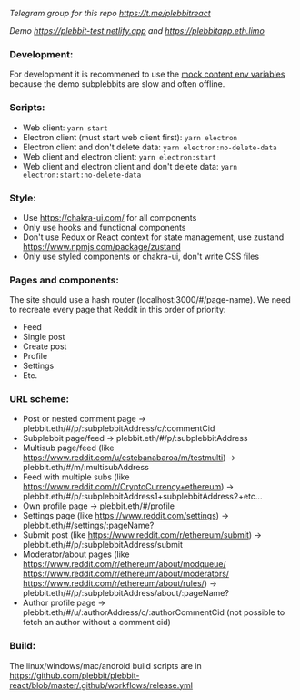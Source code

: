 _Telegram group for this repo https://t.me/plebbitreact_

_Demo https://plebbit-test.netlify.app and https://plebbitapp.eth.limo_

### Development:

For development it is recommened to use the [mock content env variables](https://github.com/plebbit/plebbit-react-hooks/blob/master/docs/mock-content.md#add-env-variable-for-mocking) because the demo subplebbits are slow and often offline.

### Scripts:

- Web client: `yarn start`
- Electron client (must start web client first): `yarn electron`
- Electron client and don't delete data: `yarn electron:no-delete-data`
- Web client and electron client: `yarn electron:start`
- Web client and electron client and don't delete data: `yarn electron:start:no-delete-data`

### Style:

- Use https://chakra-ui.com/ for all components
- Only use hooks and functional components
- Don't use Redux or React context for state management, use zustand https://www.npmjs.com/package/zustand
- Only use styled components or chakra-ui, don't write CSS files

### Pages and components:

The site should use a hash router (localhost:3000/#/page-name). We need to recreate every page that Reddit in this order of priority:

- Feed
- Single post
- Create post
- Profile
- Settings
- Etc.

### URL scheme:

- Post or nested comment page -> plebbit.eth/#/p/:subplebbitAddress/c/:commentCid
- Subplebbit page/feed -> plebbit.eth/#/p/:subplebbitAddress
- Multisub page/feed (like https://www.reddit.com/u/estebanabaroa/m/testmulti) -> plebbit.eth/#/m/:multisubAddress
- Feed with multiple subs (like https://www.reddit.com/r/CryptoCurrency+ethereum) -> plebbit.eth/#/p/:subplebbitAddress1+subplebbitAddress2+etc...
- Own profile page -> plebbit.eth/#/profile
- Settings page (like https://www.reddit.com/settings) -> plebbit.eth/#/settings/:pageName?
- Submit post (like https://www.reddit.com/r/ethereum/submit) -> plebbit.eth/#/p/:subplebbitAddress/submit
- Moderator/about pages (like https://www.reddit.com/r/ethereum/about/modqueue/ https://www.reddit.com/r/ethereum/about/moderators/ https://www.reddit.com/r/ethereum/about/rules/) -> plebbit.eth/#/p/:subplebbitAddress/about/:pageName?
- Author profile page -> plebbit.eth/#/u/:authorAddress/c/:authorCommentCid (not possible to fetch an author without a comment cid)

### Build:

The linux/windows/mac/android build scripts are in https://github.com/plebbit/plebbit-react/blob/master/.github/workflows/release.yml

